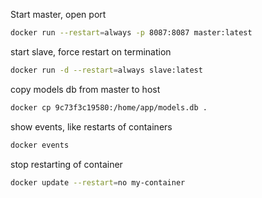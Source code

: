 
Start master, open port
```bash
docker run --restart=always -p 8087:8087 master:latest
```
start slave, force restart on termination
``` bash
docker run -d --restart=always slave:latest
```
copy models db from master to host
``` bash
docker cp 9c73f3c19580:/home/app/models.db .
```
show events, like restarts of containers
``` bash
docker events
```
stop restarting of container
``` bash
docker update --restart=no my-container
```
